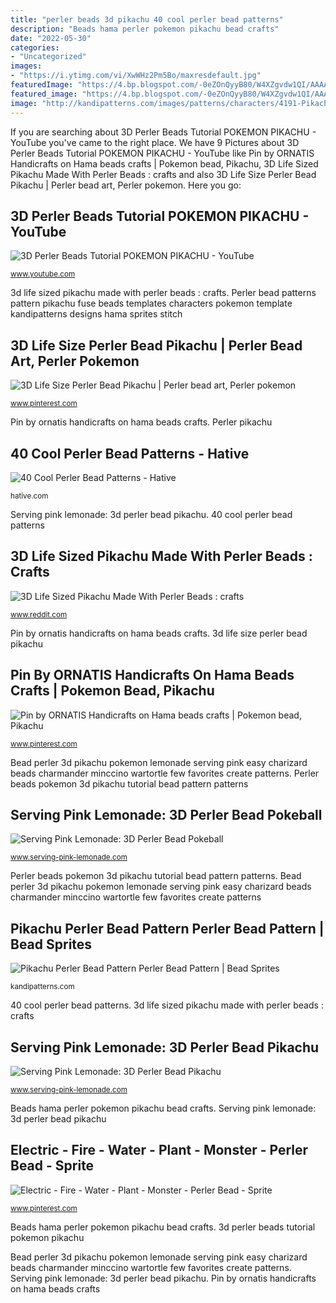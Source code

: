 ```yaml
---
title: "perler beads 3d pikachu 40 cool perler bead patterns"
description: "Beads hama perler pokemon pikachu bead crafts"
date: "2022-05-30"
categories:
- "Uncategorized"
images:
- "https://i.ytimg.com/vi/XwWHz2Pm5Bo/maxresdefault.jpg"
featuredImage: "https://4.bp.blogspot.com/-0eZOnQyyB80/W4XZgvdw1QI/AAAAAAABOfc/rRBPdIE42SEr89toyZOi1_Ej_5Sp_SHXwCLcBGAs/s640/IMG_6338-001.JPG"
featured_image: "https://4.bp.blogspot.com/-0eZOnQyyB80/W4XZgvdw1QI/AAAAAAABOfc/rRBPdIE42SEr89toyZOi1_Ej_5Sp_SHXwCLcBGAs/s640/IMG_6338-001.JPG"
image: "http://kandipatterns.com/images/patterns/characters/4191-Pikachu_perler_bead_pattern.png"
---
```


If you are searching about 3D Perler Beads Tutorial POKEMON PIKACHU - YouTube you've came to the right place. We have 9 Pictures about 3D Perler Beads Tutorial POKEMON PIKACHU - YouTube like Pin by ORNATIS Handicrafts on Hama beads crafts | Pokemon bead, Pikachu, 3D Life Sized Pikachu Made With Perler Beads : crafts and also 3D Life Size Perler Bead Pikachu | Perler bead art, Perler pokemon. Here you go:

## 3D Perler Beads Tutorial POKEMON PIKACHU - YouTube

![3D Perler Beads Tutorial POKEMON PIKACHU - YouTube](https://i.ytimg.com/vi/XwWHz2Pm5Bo/maxresdefault.jpg "3d perler pokeball bead instructions lemonade serving pink together puzzle lock visual pieces build below follow building")

<small>www.youtube.com</small>

3d life sized pikachu made with perler beads : crafts. Perler bead patterns pattern pikachu fuse beads templates characters pokemon template kandipatterns designs hama sprites stitch

## 3D Life Size Perler Bead Pikachu | Perler Bead Art, Perler Pokemon

![3D Life Size Perler Bead Pikachu | Perler bead art, Perler pokemon](https://i.pinimg.com/736x/20/cc/da/20ccda5817d08c19f1b79e09b879c037.jpg "Serving pink lemonade: 3d perler bead pokeball")

<small>www.pinterest.com</small>

Pin by ornatis handicrafts on hama beads crafts. Perler pikachu

## 40 Cool Perler Bead Patterns - Hative

![40 Cool Perler Bead Patterns - Hative](http://hative.com/wp-content/uploads/2014/04/perler-beads-patterns/6-pikachu-beads-patterns.png "Perler bead patterns pattern pikachu fuse beads templates characters pokemon template kandipatterns designs hama sprites stitch")

<small>hative.com</small>

Serving pink lemonade: 3d perler bead pikachu. 40 cool perler bead patterns

## 3D Life Sized Pikachu Made With Perler Beads : Crafts

![3D Life Sized Pikachu Made With Perler Beads : crafts](https://i.redd.it/faoh41qa9id31.png "3d life size perler bead pikachu")

<small>www.reddit.com</small>

Pin by ornatis handicrafts on hama beads crafts. 3d life size perler bead pikachu

## Pin By ORNATIS Handicrafts On Hama Beads Crafts | Pokemon Bead, Pikachu

![Pin by ORNATIS Handicrafts on Hama beads crafts | Pokemon bead, Pikachu](https://i.pinimg.com/736x/15/5c/75/155c751b64813d0a2db064c3cb5b5588.jpg "Pokemon perler bead beads patterns fire plant melty 3d fuse sold hama sprites monster electric water")

<small>www.pinterest.com</small>

Bead perler 3d pikachu pokemon lemonade serving pink easy charizard beads charmander minccino wartortle few favorites create patterns. Perler beads pokemon 3d pikachu tutorial bead pattern patterns

## Serving Pink Lemonade: 3D Perler Bead Pokeball

![Serving Pink Lemonade: 3D Perler Bead Pokeball](https://3.bp.blogspot.com/-DxO2tjHK4Lg/W4XfyiizMLI/AAAAAAABOg0/rU3_GZAYmuAw6O-fl1bj4I29ah1KqTobwCLcBGAs/s1600/IMG_6378.JPG "3d perler pokeball bead instructions lemonade serving pink together puzzle lock visual pieces build below follow building")

<small>www.serving-pink-lemonade.com</small>

Perler beads pokemon 3d pikachu tutorial bead pattern patterns. Bead perler 3d pikachu pokemon lemonade serving pink easy charizard beads charmander minccino wartortle few favorites create patterns

## Pikachu Perler Bead Pattern Perler Bead Pattern | Bead Sprites

![Pikachu Perler Bead Pattern Perler Bead Pattern | Bead Sprites](http://kandipatterns.com/images/patterns/characters/4191-Pikachu_perler_bead_pattern.png "Serving pink lemonade: 3d perler bead pokeball")

<small>kandipatterns.com</small>

40 cool perler bead patterns. 3d life sized pikachu made with perler beads : crafts

## Serving Pink Lemonade: 3D Perler Bead Pikachu

![Serving Pink Lemonade: 3D Perler Bead Pikachu](https://4.bp.blogspot.com/-0eZOnQyyB80/W4XZgvdw1QI/AAAAAAABOfc/rRBPdIE42SEr89toyZOi1_Ej_5Sp_SHXwCLcBGAs/s640/IMG_6338-001.JPG "Bead perler 3d pikachu pokemon lemonade serving pink easy charizard beads charmander minccino wartortle few favorites create patterns")

<small>www.serving-pink-lemonade.com</small>

Beads hama perler pokemon pikachu bead crafts. Serving pink lemonade: 3d perler bead pikachu

## Electric - Fire - Water - Plant - Monster - Perler Bead - Sprite

![Electric - Fire - Water - Plant - Monster - Perler Bead - Sprite](https://i.pinimg.com/originals/a9/fe/c3/a9fec3d6fcd064c86a55a72cd800e937.jpg "Perler bead patterns pattern pikachu fuse beads templates characters pokemon template kandipatterns designs hama sprites stitch")

<small>www.pinterest.com</small>

Beads hama perler pokemon pikachu bead crafts. 3d perler beads tutorial pokemon pikachu

Bead perler 3d pikachu pokemon lemonade serving pink easy charizard beads charmander minccino wartortle few favorites create patterns. Serving pink lemonade: 3d perler bead pikachu. Pin by ornatis handicrafts on hama beads crafts
